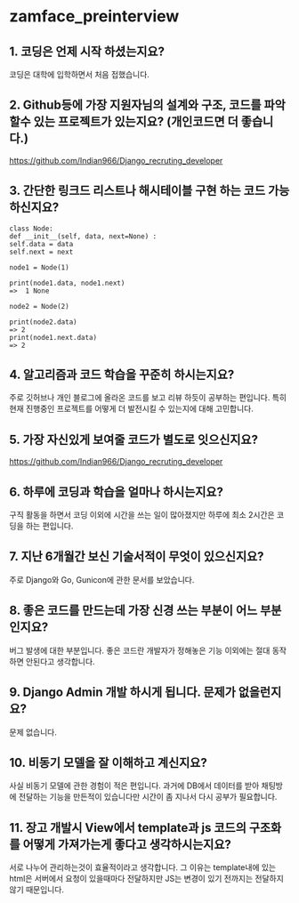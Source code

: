 # zamface_preinterview

## 1. 코딩은 언제 시작 하셨는지요?
코딩은 대학에 입학하면서 처음 접했습니다.
 
## 2. Github등에 가장 지원자님의 설계와 구조, 코드를 파악할수 있는 프로젝트가 있는지요? (개인코드면 더 좋습니다.)
https://github.com/Indian966/Django_recruting_developer 
 
## 3. 간단한 링크드 리스트나 해시테이블 구현 하는 코드 가능 하신지요?
 ```
class Node:
def __init__(self, data, next=None) :
self.data = data
self.next = next
 
node1 = Node(1)
 
print(node1.data, node1.next)
=>  1 None
 
node2 = Node(2)
 
print(node2.data)
=> 2
print(node1.next.data)
=> 2
 ```
 
## 4. 알고리즘과 코드 학습을 꾸준히 하시는지요?
주로 깃허브나 개인 블로그에 올라온 코드를 보고 리뷰 하듯이 공부하는 편입니다.
특히 현재 진행중인 프로젝트를 어떻게 더 발전시킬 수 있는지에 대해 고민합니다.
 
## 5. 가장 자신있게 보여줄 코드가 별도로 잇으신지요?
https://github.com/Indian966/Django_recruting_developer 
 
## 6. 하루에 코딩과 학습을 얼마나 하시는지요?
구직 활동을 하면서 코딩 이외에 시간을 쓰는 일이 많아졌지만 
하루에 최소 2시간은 코딩을 하는 편입니다.
 
## 7. 지난 6개월간 보신 기술서적이 무엇이 있으신지요?
주로 Django와 Go, Gunicon에 관한 문서를 보았습니다. 
 
## 8. 좋은 코드를 만드는데 가장 신경 쓰는 부분이 어느 부분인지요?
버그 발생에 대한 부분입니다.
좋은 코드란 개발자가 정해놓은 기능 이외에는 절대 동작하면 안된다고 생각합니다. 
 
## 9. Django Admin 개발 하시게 됩니다. 문제가 없을런지요?  
문제 없습니다.
 
## 10. 비동기 모델을 잘 이해하고 계신지요?
사실 비동기 모델에 관한 경험이 적은 편입니다.
과거에 DB에서 데이터를 받아 채팅방에 전달하는 기능을 만든적이 있습니다만
시간이 좀 지나서 다시 공부가 필요합니다.
 
## 11. 장고 개발시 View에서 template과 js 코드의 구조화를 어떻게 가져가는게 좋다고 생각하시는지요?
서로 나누어 관리하는것이 효율적이라고 생각합니다.
그 이유는 template내에 있는 html은 서버에서 요청이 있을때마다 전달하지만
JS는 변경이 있기 전까지는 전달하지 않기 때문입니다.

